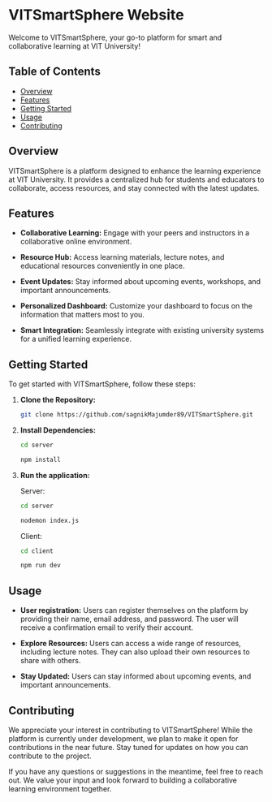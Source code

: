 # VITSmartSphere Website

Welcome to VITSmartSphere, your go-to platform for smart and collaborative learning at VIT University!

## Table of Contents

- [Overview](#overview)
- [Features](#features)
- [Getting Started](#getting-started)
- [Usage](#usage)
- [Contributing](#contributing)

## Overview

VITSmartSphere is a platform designed to enhance the learning experience at VIT University. It provides a centralized hub for students and educators to collaborate, access resources, and stay connected with the latest updates.

## Features

- **Collaborative Learning:** Engage with your peers and instructors in a collaborative online environment.
- **Resource Hub:** Access learning materials, lecture notes, and educational resources conveniently in one place.

- **Event Updates:** Stay informed about upcoming events, workshops, and important announcements.

- **Personalized Dashboard:** Customize your dashboard to focus on the information that matters most to you.

- **Smart Integration:** Seamlessly integrate with existing university systems for a unified learning experience.

## Getting Started

To get started with VITSmartSphere, follow these steps:

1. **Clone the Repository:**
   ```bash
   git clone https://github.com/sagnikMajumder89/VITSmartSphere.git
   ```
2. **Install Dependencies:**
   ```bash
   cd server
   ```
   ```bash
   npm install
   ```
3. **Run the application:**

   Server:

   ```bash
   cd server
   ```

   ```bash
   nodemon index.js
   ```

   Client:

   ```bash
   cd client
   ```

   ```bash
   npm run dev
   ```

## Usage

- **User registration:** Users can register themselves on the platform by providing their name, email address, and password. The user will receive a confirmation email to verify their account.

- **Explore Resources:** Users can access a wide range of resources, including lecture notes. They can also upload their own resources to share with others.

- **Stay Updated:** Users can stay informed about upcoming events, and important announcements.

## Contributing

We appreciate your interest in contributing to VITSmartSphere! While the platform is currently under development, we plan to make it open for contributions in the near future. Stay tuned for updates on how you can contribute to the project.

If you have any questions or suggestions in the meantime, feel free to reach out. We value your input and look forward to building a collaborative learning environment together.
